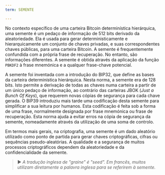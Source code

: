 ```yaml
---
term: SEMENTE

---
```

No contexto específico de uma carteira Bitcoin determinística hierárquica, uma semente é um pedaço de informação de 512 bits derivado da aleatoriedade. Ela é usada para gerar deterministicamente e hierarquicamente um conjunto de chaves privadas, e suas correspondentes chaves públicas, para uma carteira Bitcoin. A semente é frequentemente confundida com a própria frase de recuperação. No entanto, são informações diferentes. A semente é obtida através da aplicação da função `PBKDF2` à frase mnemónica e a qualquer frase-chave potencial.

A semente foi inventada com a introdução do BIP32, que define as bases da carteira determinística hierárquica. Nesta norma, a semente era de 128 bits. Isto permite a derivação de todas as chaves numa carteira a partir de um único pedaço de informação, ao contrário das carteiras JBOK (*Just a Bunch Of Keys*), que requerem novas cópias de segurança para cada chave gerada. O BIP39 introduziu mais tarde uma codificação desta semente para simplificar a sua leitura por humanos. Esta codificação é feita sob a forma de uma frase, normalmente designada por frase mnemónica ou frase de recuperação. Esta norma ajuda a evitar erros na cópia de segurança da semente, nomeadamente através da utilização de uma soma de controlo.

Em termos mais gerais, na criptografia, uma semente é um dado aleatório utilizado como ponto de partida para gerar chaves criptográficas, cifras ou sequências pseudo-aleatórias. A qualidade e a segurança de muitos processos criptográficos dependem da aleatoriedade e da confidencialidade da semente.

> ► *A tradução inglesa de "graine" é "seed". Em francês, muitos utilizam diretamente a palavra inglesa para se referirem à semente.*